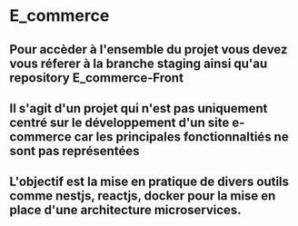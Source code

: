 # E_commerce

## Pour accèder à l'ensemble du projet vous devez vous réferer à la branche staging ainsi qu'au repository E_commerce-Front 
## Il s'agit d'un projet qui n'est pas uniquement centré sur le développement d'un site e-commerce car les principales fonctionnaltiés ne sont pas représentées

## L'objectif est la mise en pratique de divers outils comme nestjs, reactjs, docker pour la mise en place d'une architecture microservices.
